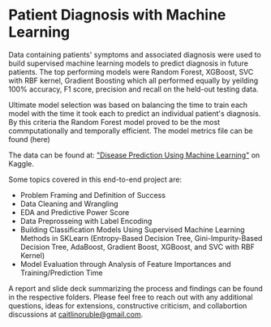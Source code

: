 # Patient Diagnosis with Machine Learning

Data containing patients' symptoms and associated diagnosis were used to build supervised machine learning models to predict diagnosis in future patients. 
The top performing models were Random Forest, XGBoost, SVC with RBF kernel, Gradient Boosting which all performed equally by yeilding 100% accuracy, F1 score, precision and recall on the held-out testing data.

Ultimate model selection was based on balancing the time to train each model with the time it took each to predict an individual patient's diagnosis.
By this criteria the Random Forest model proved to be the most commputationally and temporally efficient. The model metrics file can be found (here)


The data can be found at: ["Disease Prediction Using Machine Learning"](https://user-images.githubusercontent.com/96548036/178046872-f5a4753a-3b53-4bb0-8f38-b773f5a6812d.png) on Kaggle. 
 
Some topics covered in this end-to-end project are:

 - Problem Framing and Definition of Success
 - Data Cleaning and Wrangling
 - EDA and Predictive Power Score
 - Data Preprosseing with Label Encoding
 - Building Classification Models Using Supervised Machine Learning Methods in SKLearn (Entropy-Based Decision Tree, Gini-Impurity-Based Decision Tree, AdaBoost, Gradient Boost, XGBoost, and SVC with RBF Kernel)
 - Model Evaluation through Analysis of Feature Importances and Training/Prediction Time

A report and slide deck summarizing the process and findings can be found in the respective folders. Please feel free to reach out with any additional questions, ideas for extensions, constructive criticism, and collabortion discussions at caitlinoruble@gmail.com.

